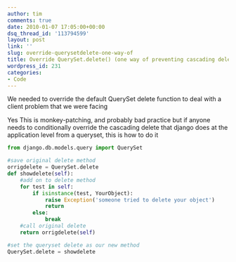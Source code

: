 ```yaml
---
author: tim
comments: true
date: 2010-01-07 17:05:00+00:00
dsq_thread_id: '113794599'
layout: post
link: ''
slug: override-querysetdelete-one-way-of
title: Override QuerySet.delete() (one way of preventing cascading deletes)
wordpress_id: 231
categories:
- Code
---
```


We needed to override the default QuerySet delete function to deal with a
client problem that we were facing  

Yes This is monkey-patching, and probably bad practice but if anyone needs to
conditionally override the cascading delete that django does at the
application level from a queryset, this is how to do it  



```python
from django.db.models.query import QuerySet

#save original delete method
orrigdelete = QuerySet.delete
def showdelete(self):
    #add on to delete method
    for test in self:
        if isinstance(test, YourObject):
            raise Exception('someone tried to delete your object')
            return  
        else:
            break   
    #call original delete
    return orrigdelete(self)

#set the queryset delete as our new method
QuerySet.delete = showdelete
```
